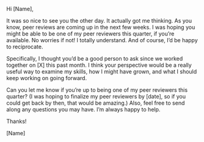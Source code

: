 Hi [Name],

It was so nice to see you the other day. It actually got me thinking. As you know, peer reviews are coming up in the next few weeks. I was hoping you might be able to be one of my peer reviewers this quarter, if you’re available. No worries if not! I totally understand. And of course, I’d be happy to reciprocate.

Specifically, I thought you’d be a good person to ask since we worked together on [X] this past month. I think your perspective would be a really useful way to examine my skills, how I might have grown, and what I should keep working on going forward.

Can you let me know if you’re up to being one of my peer reviewers this quarter? (I was hoping to finalize my peer reviewers by [date], so if you could get back by then, that would be amazing.) Also, feel free to send along any questions you may have. I’m always happy to help.

Thanks! 

[Name]